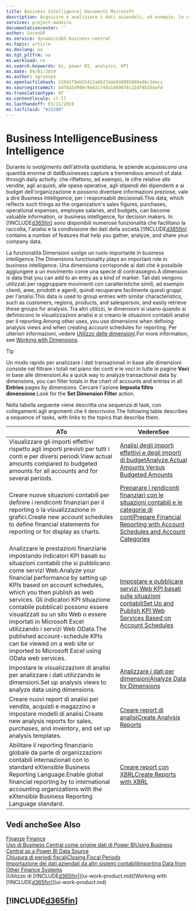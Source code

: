 ```yaml
---
title: Business Intelligence| Documenti Microsoft
description: Acquisire e analizzare i dati aziendali, ad esempio, le cifre relative alle vendite, agli acquisti, alle spese operative, agli stipendi dei dipendenti e ai budget che possono diventare informazioni preziose, vale a dire Business Intelligence, per prendere le decisioni.
services: project-madeira
documentationcenter: ''
author: SorenGP
ms.service: dynamics365-business-central
ms.topic: article
ms.devlang: na
ms.tgt_pltfrm: na
ms.workload: na
ms.search.keywords: bi, power BI, analysis, KPI
ms.date: 04/01/2019
ms.author: sgroespe
ms.openlocfilehash: 21042f9eb55413a6627dab830091686e06c34acc
ms.sourcegitcommit: bd78a5d990c9e83174da1409076c22df8b35eafd
ms.translationtype: HT
ms.contentlocale: it-IT
ms.lasthandoff: 03/31/2019
ms.locfileid: "915290"
---
```

# <a name="business-intelligence"></a><span data-ttu-id="73dcb-103">Business Intelligence</span><span class="sxs-lookup"><span data-stu-id="73dcb-103">Business Intelligence</span></span>
<span data-ttu-id="73dcb-104">Durante lo svolgimento dell'attività quotidiana, le aziende acquisiscono una quantità enorme di dati</span><span class="sxs-lookup"><span data-stu-id="73dcb-104">Businesses capture a tremendous amount of data through daily activity.</span></span> <span data-ttu-id="73dcb-105">che riflettono, ad esempio, le cifre relative alle vendite, agli acquisti, alle spese operative, agli stipendi dei dipendenti e ai budget dell'organizzazione e possono diventare informazioni preziose, vale a dire Business Intelligence, per i responsabili decisionali.</span><span class="sxs-lookup"><span data-stu-id="73dcb-105">This data, which reflects such things as the organization's sales figures, purchases, operational expenses, employee salaries, and budgets, can become valuable information, or business intelligence, for decision makers.</span></span> <span data-ttu-id="73dcb-106">In [!INCLUDE[d365fin](includes/d365fin_md.md)] sono disponibili numerose funzionalità che facilitano la raccolta, l'analisi e la condivisione dei dati della società.</span><span class="sxs-lookup"><span data-stu-id="73dcb-106">[!INCLUDE[d365fin](includes/d365fin_md.md)] contains a number of features that help you gather, analyze, and share your company data.</span></span>

<span data-ttu-id="73dcb-107">La funzionalità Dimensioni svolge un ruolo importante in business intelligence.</span><span class="sxs-lookup"><span data-stu-id="73dcb-107">The Dimensions functionality plays an important role in business intelligence.</span></span> <span data-ttu-id="73dcb-108">Una dimensione corrisponde ai dati che è possibile aggiungere a un movimento come una specie di contrassegno.</span><span class="sxs-lookup"><span data-stu-id="73dcb-108">A dimension is data that you can add to an entry as a kind of marker.</span></span> <span data-ttu-id="73dcb-109">Tali dati vengono utilizzati per raggruppare movimenti con caratteristiche simili, ad esempio clienti, aree, prodotti e agenti, quindi recuperare facilmente questi gruppi per l'analisi.</span><span class="sxs-lookup"><span data-stu-id="73dcb-109">This data is used to group entries with similar characteristics, such as customers, regions, products, and salesperson, and easily retrieve these groups for analysis.</span></span> <span data-ttu-id="73dcb-110">Tra altri utilizzi, le dimensioni si usano quando si definiscono le visualizzazioni analisi e si creano le situazioni contabili analisi per il reporting.</span><span class="sxs-lookup"><span data-stu-id="73dcb-110">Among other uses, you use dimensions  when defining analysis views and when creating account schedules for reporting.</span></span> <span data-ttu-id="73dcb-111">Per ulteriori informazioni, vedere [Utilizzo delle dimensioni](finance-dimensions.md).</span><span class="sxs-lookup"><span data-stu-id="73dcb-111">For more information, see [Working with Dimensions](finance-dimensions.md).</span></span>

> [!TIP]
> <span data-ttu-id="73dcb-112">Un modo rapido per analizzare i dati transazionali in base alle dimensioni consiste nel filtrare i totali nel piano dei conti e le voci in tutte le pagine **Voci** in base alle dimensioni.</span><span class="sxs-lookup"><span data-stu-id="73dcb-112">As a quick way to analyze transactional data by dimensions, you can filter totals in the chart of accounts and entries in all **Entries** pages by dimensions.</span></span> <span data-ttu-id="73dcb-113">Cercare l'azione **Imposta filtro dimensione**.</span><span class="sxs-lookup"><span data-stu-id="73dcb-113">Look for the **Set Dimension Filter** action.</span></span>  

<span data-ttu-id="73dcb-114">Nella tabella seguente viene descritta una sequenza di task, con collegamenti agli argomenti che li descrivono.</span><span class="sxs-lookup"><span data-stu-id="73dcb-114">The following table describes a sequence of tasks, with links to the topics that describe them.</span></span>  

| <span data-ttu-id="73dcb-115">A</span><span class="sxs-lookup"><span data-stu-id="73dcb-115">To</span></span> | <span data-ttu-id="73dcb-116">Vedere</span><span class="sxs-lookup"><span data-stu-id="73dcb-116">See</span></span> |
| --- | --- |
|<span data-ttu-id="73dcb-117">Visualizzare gli importi effettivi rispetto agli importi previsti per tutti i conti e per diversi periodi.</span><span class="sxs-lookup"><span data-stu-id="73dcb-117">View actual amounts compared to budgeted amounts for all accounts and for several periods.</span></span>|[<span data-ttu-id="73dcb-118">Analisi degli importi effettivi e degli importi di budget</span><span class="sxs-lookup"><span data-stu-id="73dcb-118">Analyze Actual Amounts Versus Budgeted Amounts</span></span>](bi-how-analyze-actual-versus-budget.md)|
|<span data-ttu-id="73dcb-119">Creare nuove situazioni contabili per definire i rendiconti finanziari per il reporting o la visualizzazione in grafici.</span><span class="sxs-lookup"><span data-stu-id="73dcb-119">Create new account schedules to define financial statements for reporting or for display as charts.</span></span>|[<span data-ttu-id="73dcb-120">Preparare i rendiconti finanziari con le situazioni contabili e le categorie di conti</span><span class="sxs-lookup"><span data-stu-id="73dcb-120">Prepare Financial Reporting with Account Schedules and Account Categories</span></span>](bi-how-work-account-schedule.md)|
|<span data-ttu-id="73dcb-121">Analizzare le prestazioni finanziarie impostando indicatori KPI basati su situazioni contabili che si pubblicano come servizi Web.</span><span class="sxs-lookup"><span data-stu-id="73dcb-121">Analyze your financial performance by setting up KPIs based on account schedules, which you then publish as web services.</span></span> <span data-ttu-id="73dcb-122">Gli indicatori KPI situazione contabile pubblicati possono essere visualizzati su un sito Web o essere importati in Microsoft Excel utilizzando i servizi Web OData.</span><span class="sxs-lookup"><span data-stu-id="73dcb-122">The published account-schedule KPIs can be viewed on a web site or imported to Microsoft Excel using OData web services.</span></span>|[<span data-ttu-id="73dcb-123">Impostare e pubblicare servizi Web KPI basati sulle situazioni contabili</span><span class="sxs-lookup"><span data-stu-id="73dcb-123">Set Up and Publish KPI Web Services Based on Account Schedules</span></span>](bi-how-to-set-up-and-publish-kpi-web-services-based-on-account-schedules.md)|
|<span data-ttu-id="73dcb-124">Impostare le visualizzazioni di analisi per analizzare i dati utilizzando le dimensioni.</span><span class="sxs-lookup"><span data-stu-id="73dcb-124">Set up analysis views to analyze data using dimensions.</span></span>|[<span data-ttu-id="73dcb-125">Analizzare i dati per dimensioni</span><span class="sxs-lookup"><span data-stu-id="73dcb-125">Analyze Data by Dimensions</span></span>](bi-how-analyze-data-dimension.md)|
|<span data-ttu-id="73dcb-126">Creare nuovi report di analisi per vendite, acquisti e magazzino e impostare modelli di analisi.</span><span class="sxs-lookup"><span data-stu-id="73dcb-126">Create new analysis reports for sales, purchases, and inventory, and set up analysis templates.</span></span>|[<span data-ttu-id="73dcb-127">Creare report di analisi</span><span class="sxs-lookup"><span data-stu-id="73dcb-127">Create Analysis Reports</span></span>](bi-how-create-analysis-views-reports.md)|
|<span data-ttu-id="73dcb-128">Abilitare il reporting finanziario globale da parte di organizzazioni contabili internazionali con lo standard eXtensible Business Reporting Language.</span><span class="sxs-lookup"><span data-stu-id="73dcb-128">Enable global financial reporting by to international accounting organizations with the eXtensible Business Reporting Language standard.</span></span>|[<span data-ttu-id="73dcb-129">Creare report con XBRL</span><span class="sxs-lookup"><span data-stu-id="73dcb-129">Create Reports with XBRL</span></span>](bi-create-reports-with-xbrl.md)|

## <a name="see-also"></a><span data-ttu-id="73dcb-130">Vedi anche</span><span class="sxs-lookup"><span data-stu-id="73dcb-130">See Also</span></span>
<span data-ttu-id="73dcb-131">[Finanze](finance.md)  </span><span class="sxs-lookup"><span data-stu-id="73dcb-131">[Finance](finance.md)  </span></span>  
[<span data-ttu-id="73dcb-132">Uso di Business Central come origine dati di Power BI</span><span class="sxs-lookup"><span data-stu-id="73dcb-132">Using Business Central as a Power BI Data Source</span></span>](across-how-use-financials-data-source-powerbi.md)  
[<span data-ttu-id="73dcb-133">Chiusura di periodi fiscali</span><span class="sxs-lookup"><span data-stu-id="73dcb-133">Closing Fiscal Periods</span></span>](year-close-years-periods.md)  
[<span data-ttu-id="73dcb-134">Importazione dei dati aziendali da altri sistemi contabili</span><span class="sxs-lookup"><span data-stu-id="73dcb-134">Importing Data from Other Finance Systems</span></span>](across-import-data-configuration-packages.md)  
<span data-ttu-id="73dcb-135">[Utilizzo di [!INCLUDE[d365fin](includes/d365fin_md.md)]](ui-work-product.md)</span><span class="sxs-lookup"><span data-stu-id="73dcb-135">[Working with [!INCLUDE[d365fin](includes/d365fin_md.md)]](ui-work-product.md)</span></span>

## [!INCLUDE[d365fin](includes/free_trial_md.md)]  
